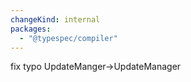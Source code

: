 ```yaml
---
changeKind: internal
packages:
  - "@typespec/compiler"
---
```


fix typo UpdateManger->UpdateManager